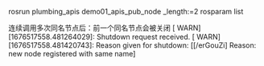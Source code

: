 
<!-- 
main函数 传入参数设置
 -->
rosrun plumbing_apis demo01_apis_pub_node _length:=2
rosparam list

<!-- 
重名节点
 -->
连续调用多次同名节点后：前一个同名节点会被关闭
[ WARN] [1676517558.481264029]: Shutdown request received.
[ WARN] [1676517558.481420743]: Reason given for shutdown: [[/erGouZi] Reason: new node registered with same name]
